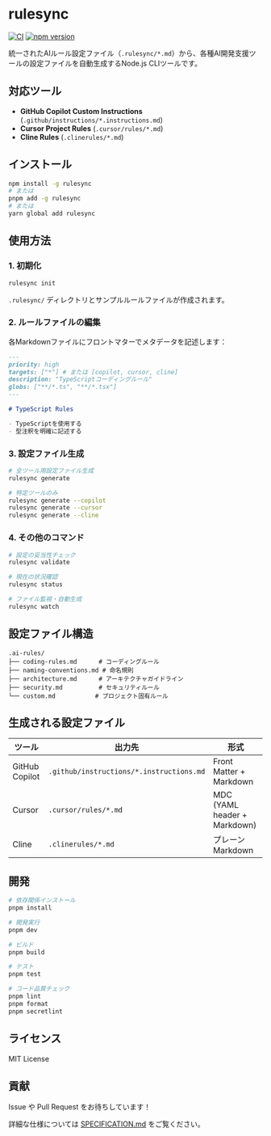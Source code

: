 # rulesync

[![CI](https://github.com/dyoshikawa/rulesync/actions/workflows/ci.yml/badge.svg)](https://github.com/dyoshikawa/rulesync/actions/workflows/ci.yml)
[![npm version](https://badge.fury.io/js/rulesync.svg)](https://www.npmjs.com/package/rulesync)

統一されたAIルール設定ファイル（`.rulesync/*.md`）から、各種AI開発支援ツールの設定ファイルを自動生成するNode.js CLIツールです。

## 対応ツール

- **GitHub Copilot Custom Instructions** (`.github/instructions/*.instructions.md`)
- **Cursor Project Rules** (`.cursor/rules/*.md`) 
- **Cline Rules** (`.clinerules/*.md`)

## インストール

```bash
npm install -g rulesync
# または
pnpm add -g rulesync
# または  
yarn global add rulesync
```

## 使用方法

### 1. 初期化

```bash
rulesync init
```

`.rulesync/` ディレクトリとサンプルルールファイルが作成されます。

### 2. ルールファイルの編集

各Markdownファイルにフロントマターでメタデータを記述します：

```markdown
---
priority: high
targets: ["*"] # または [copilot, cursor, cline]
description: "TypeScriptコーディングルール"
globs: ["**/*.ts", "**/*.tsx"]
---

# TypeScript Rules

- TypeScriptを使用する
- 型注釈を明確に記述する
```

### 3. 設定ファイル生成

```bash
# 全ツール用設定ファイル生成
rulesync generate

# 特定ツールのみ
rulesync generate --copilot
rulesync generate --cursor  
rulesync generate --cline
```

### 4. その他のコマンド

```bash
# 設定の妥当性チェック
rulesync validate

# 現在の状況確認
rulesync status

# ファイル監視・自動生成
rulesync watch
```

## 設定ファイル構造

```
.ai-rules/
├── coding-rules.md      # コーディングルール
├── naming-conventions.md # 命名規則
├── architecture.md      # アーキテクチャガイドライン
├── security.md          # セキュリティルール
└── custom.md           # プロジェクト固有ルール
```

## 生成される設定ファイル

| ツール | 出力先 | 形式 |
|--------|--------|------|
| GitHub Copilot | `.github/instructions/*.instructions.md` | Front Matter + Markdown |
| Cursor | `.cursor/rules/*.md` | MDC (YAML header + Markdown) |
| Cline | `.clinerules/*.md` | プレーンMarkdown |

## 開発

```bash
# 依存関係インストール
pnpm install

# 開発実行
pnpm dev

# ビルド
pnpm build

# テスト
pnpm test

# コード品質チェック
pnpm lint
pnpm format
pnpm secretlint
```

## ライセンス

MIT License

## 貢献

Issue や Pull Request をお待ちしています！

詳細な仕様については [SPECIFICATION.md](./SPECIFICATION.md) をご覧ください。